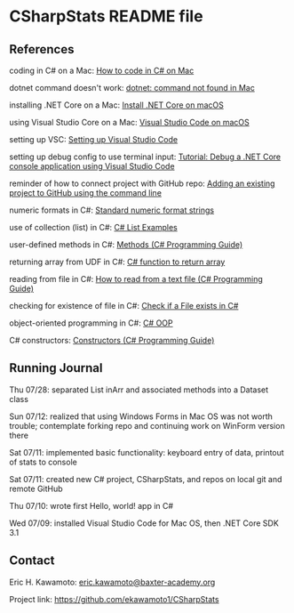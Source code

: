 # CSharpStats README file

## References

coding in C# on a Mac: [How to code in C# on Mac](https://www.macworld.co.uk/how-to/mac-software/code-c-sharp-mac-3640347/) 

dotnet command doesn't work: [dotnet: command not found in Mac](https://stackoverflow.com/questions/53030531/dotnet-command-not-found-in-mac)

installing .NET Core on a Mac: [Install .NET Core on macOS](https://docs.microsoft.com/en-us/dotnet/core/install/macos?tabs=netcore2x#dependencies)

using Visual Studio Core on a Mac: [Visual Studio Code on macOS](https://code.visualstudio.com/docs/setup/mac) 

setting up VSC: [Setting up Visual Studio Code](https://code.visualstudio.com/docs/setup/setup-overview)

setting up debug config to use terminal input: [Tutorial: Debug a .NET Core console application using Visual Studio Code](https://github.com/dotnet/docs/blob/master/docs/core/tutorials/debugging-with-visual-studio-code.md)

reminder of how to connect project with GitHub repo: [Adding an existing project to GitHub using the command line](https://docs.github.com/en/github/importing-your-projects-to-github/adding-an-existing-project-to-github-using-the-command-line)

numeric formats in C#: [Standard numeric format strings](https://docs.microsoft.com/en-us/dotnet/standard/base-types/standard-numeric-format-strings)

use of collection (list) in C#: [C# List Examples](https://www.dotnetperls.com/list)

user-defined methods in C#: [Methods (C# Programming Guide)](https://docs.microsoft.com/en-us/dotnet/csharp/programming-guide/classes-and-structs/methods)

returning array from UDF in C#: [C# function to return array](https://stackoverflow.com/questions/5416980/c-sharp-function-to-return-array)

reading from file in C#: [How to read from a text file (C# Programming Guide)](https://docs.microsoft.com/en-us/dotnet/csharp/programming-guide/file-system/how-to-read-from-a-text-file)

checking for existence of file in C#: [Check if a File exists in C#](https://www.tutorialspoint.com/check-if-a-file-exists-in-chash)

object-oriented programming in C#: [C# OOP](https://www.w3schools.com/cs/cs_oop.asp)

C# constructors: [Constructors (C# Programming Guide)](https://docs.microsoft.com/en-us/dotnet/csharp/programming-guide/classes-and-structs/constructors)


## Running Journal
Thu 07/28: separated List<double> inArr and associated methods into a Dataset class

Sun 07/12: realized that using Windows Forms in Mac OS was not worth trouble; contemplate forking repo and continuing work on WinForm version there

Sat 07/11: implemented basic functionality: keyboard entry of data, printout of stats to console

Sat 07/11: created new C# project, CSharpStats, and repos on local git and remote GitHub

Thu 07/10: wrote first Hello, world! app in C#

Wed 07/09: installed Visual Studio Code for Mac OS, then .NET Core SDK 3.1


## Contact

Eric H. Kawamoto: eric.kawamoto@baxter-academy.org

Project link: https://github.com/ekawamoto1/CSharpStats
